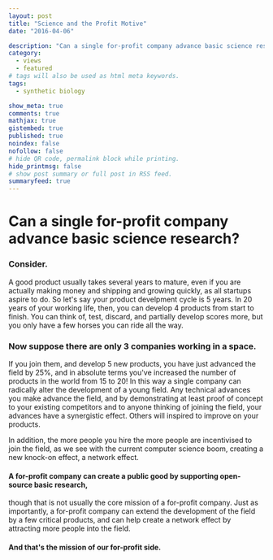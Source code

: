 ```yaml
---
layout: post
title: "Science and the Profit Motive"
date: "2016-04-06"

description: "Can a single for-profit company advance basic science research?"
category: 
  - views
  - featured
# tags will also be used as html meta keywords.
tags:
  - synthetic biology

show_meta: true
comments: true
mathjax: true
gistembed: true
published: true
noindex: false
nofollow: false
# hide QR code, permalink block while printing.
hide_printmsg: false
# show post summary or full post in RSS feed.
summaryfeed: true
---
```


# Can a single for-profit company advance basic science research?<a id="orgheadline3"></a>

### Consider.<a id="orgheadline1"></a>

A good product usually takes
several years to mature, even if you are actually making money and shipping and growing
quickly, as all startups aspire to do. So let's say your product develpment cycle
is 5 years. In 20 years of your working life, then, you can develop 4 products
from start to finish. You can think of, test, discard, and partially develop scores
more, but you only have a few horses you can ride all the way.

### Now suppose there are only 3 companies working in a space.<a id="orgheadline2"></a>

If you join them, and develop
5 new products, you have just advanced the field by 25%, and in absolute terms
you've increased the number of products in the world from 15 to 20!
In this way a single company can radically
alter the development of a young field. Any technical advances you make advance the field,
and by demonstrating at least proof of concept to your existing competitors and to anyone
thinking of joining the field, your advances have a synergistic effect. Others
will inspired to improve on your products.


In addition, the more people you hire the more people are incentivised to join the
field, as we see with the current computer science boom, creating a new knock-on
effect, a network effect.


#### A for-profit company can create a public good by supporting open-source basic research,
though that is not usually the core mission of a for-profit company.
Just as importantly, a for-profit company can extend the development of the field
by a few critical products, and can help create a network effect by attracting more
people into the field.


#### And that's the mission of our for-profit side.
